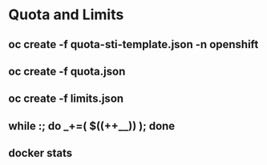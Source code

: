 # Quota and Limits

## oc create -f quota-sti-template.json -n openshift

## oc create -f quota.json

## oc create -f limits.json

## while :; do _+=( $((++__)) ); done

## docker stats 
